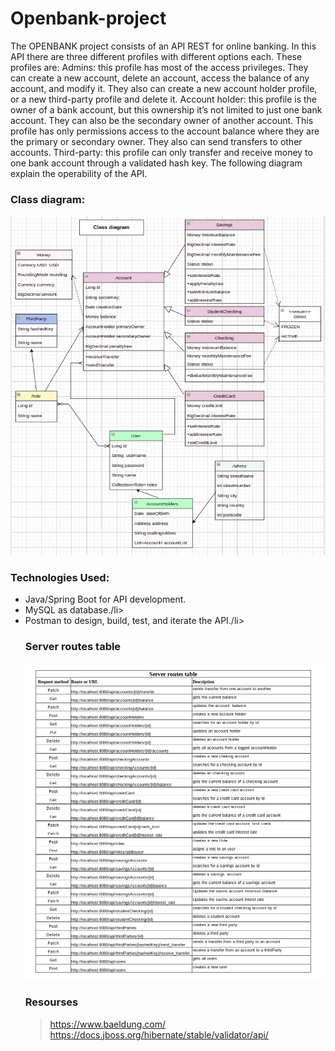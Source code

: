 # Openbank-project

The OPENBANK project consists of an API REST for online banking.
In this API there are three different profiles with different options each. These profiles are:
Admins: this profile has most of the access privileges. They can create a  new account, delete an account, access the balance of any account, and modify it. They also can create a new account holder profile, or a new third-party profile and delete it.
Account holder: this profile is the owner of a bank account, but this ownership it’s not limited to just one bank account. They can also be the secondary owner of another account. This profile has only permissions access to the account balance where they are the primary or secondary owner.  They also can send transfers to other accounts.
Third-party: this profile can only transfer and receive money to one bank account through a validated hash key.
The following diagram explain the operability of the API.

### Class diagram:
![class diagram](./src/images/class.png)

### Technologies Used:
<ul>
<li>Java/Spring Boot for API development.</li>
<li>MySQL as database./li>
<li>Postman to design, build, test, and iterate the API./li>

### Server routes table
![table](./src/images/table.png)
### Resourses
> https://www.baeldung.com/ <br />
https://docs.jboss.org/hibernate/stable/validator/api/
